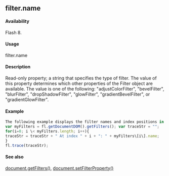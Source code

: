 ## filter.name

#### Availability

Flash 8.

#### Usage

filter.name

#### Description

Read-only property; a string that specifies the type of filter. The value of this property determines which other properties of the Filter object are available. The value is one of the following: "adjustColorFilter", "bevelFilter", "blurFilter", "dropShadowFilter", "glowFilter", "gradientBevelFilter", or "gradientGlowFilter".

#### Example

```javascript
The following example displays the filter names and index positions in the Output panel:
var myFilters = fl.getDocumentDOM().getFilters(); var traceStr = "";
for(i=0; i \< myFilters.length; i++){
traceStr = traceStr + " At index " + i + ": " + myFilters\[i\].name;
}
fl.trace(traceStr);

```
#### See also

[document.getFilters()](../Document_object/docume79.md), [document.setFilterProperty()](../Document_object/docum520.md)
